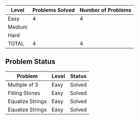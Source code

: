 |Level|Problems Solved|Number of Problems|
|-----|---------------|------------------|
|Easy|4|4|
|Medium|
|Hard|
|TOTAL|4|4|

Problem Status
---
|Problem|Level|Status|
|-------|-----|------|
|Multiple of 3|Easy|Solved|
|Filling Stones|Easy|Solved|
|Equalize Strings|Easy|Solved|
|Equalize Strings|Easy|Solved|
